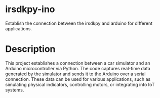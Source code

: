 # irsdkpy-ino
Establish the connection between the irsdkpy and arduino for different applications.

# Description
This project establishes a connection between a car simulator and an Arduino microcontroller via Python. The code captures real-time data generated by the simulator and sends it to the Arduino over a serial connection. These data can be used for various applications, such as simulating physical indicators, controlling motors, or integrating into IoT systems.